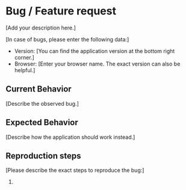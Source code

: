 # Bug / Feature request

[Add your description here.]

[In case of bugs, please enter the following data:]

* Version: [You can find the application version at the bottom right corner.]
* Browser: [Enter your browser name. The exact version can also be helpful.]

## Current Behavior

[Describe the observed bug.]

## Expected Behavior

[Describe how the application should work instead.]

## Reproduction steps

[Please describe the exact steps to reproduce the bug:]

1.
